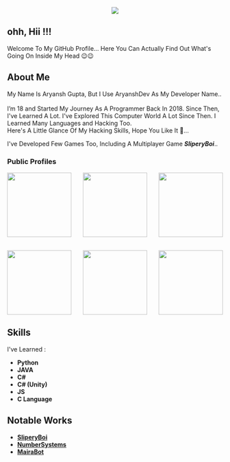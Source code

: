 <div align = center><img src= https://user-images.githubusercontent.com/57456859/151007213-4a6bbc7d-3322-4251-a91f-819e23344a3c.jpg></div>

## ohh, Hii !!!

Welcome To My GitHub Profile... Here You Can Actually Find Out What's Going On Inside My Head 😉😉

## About Me

My Name Is Aryansh Gupta, But I Use AryanshDev As My Developer Name..<br><br>
I’m 18 and Started My Journey As A Programmer Back In 2018. Since Then, I've Learned A Lot. I've Explored This Computer World A Lot Since Then. I Learned Many Languages and Hacking Too.<br>
Here's A Little Glance Of My Hacking Skills, Hope You Like It 🤠...

I've Developed Few Games Too, Including A Multiplayer Game ***SliperyBoi***..
### Public Profiles
<div>
<a href = https://github.com/aryanshdev><img align = left width = 150 height = 150 src=https://user-images.githubusercontent.com/57456859/151009311-5df1b068-0435-4ec3-b2b1-e0d01231e600.png></a>
   <a href = https://developers.google.com/profile/u/aryanshdev><img align = right width = 150 height = 150 src=https://user-images.githubusercontent.com/57456859/151010542-03d54696-1ee7-40f8-be69-01c1302ebe3b.png></a>
  
 <div align=center><a href ='https://play.google.com/store/apps/dev?id=4721546957821009216' ><img width = 150 height = 150 src=https://user-images.githubusercontent.com/57456859/151030295-723e88b4-0e1f-49c1-9f8c-9af4b53f445b.png></a></div><br>
  
   <a href = https://aryanshdev.itch.io><img align = left width = 150 height = 150 src=https://user-images.githubusercontent.com/57456859/151011747-43d2f3f8-689c-43f3-b05e-6bea35de7b63.png></a>
 <a href = https://twitter.com/aryanshdevyt><img align = right width = 150 height = 150 src=https://user-images.githubusercontent.com/57456859/151028390-305d9dbb-5ee2-4bb4-8e62-2e3f502f45d8.png></a>
 <div align=center>  <a href = https://instagram.com/__aryansh. _><img width = 150 height = 150 src=https://user-images.githubusercontent.com/57456859/151009961-0730411a-5b66-4abf-86da-ffb104aadc6c.png></a></div>
  </div>
  
## Skills

I've Learned :
- **Python**
- **JAVA**
- **C#**
- **C# (Unity)**
- **JS**
- **C Language**


## Notable Works

- **[SliperyBoi](https://play.google.com/store/apps/details?id=com.CPLLabs.SliperyBo)**
- **[NumberSystems](https://pypi.org/project/numbersystems/)**
- **[MairaBot]()**
